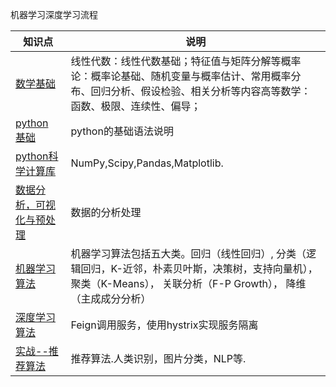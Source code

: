 机器学习深度学习流程


|知识点|说明|  
|---|---|  
|[数学基础](mathematics)|线性代数：线性代数基础；特征值与矩阵分解等概率论：概率论基础、随机变量与概率估计、常用概率分布、回归分析、假设检验、相关分析等内容高等数学：函数、极限、连续性、偏导；|  
|[python 基础](Review/python)|python的基础语法说明|  
|[python科学计算库](python科学计算库)|NumPy,Scipy,Pandas,Matplotlib.| 
|[数据分析，可视化与预处理](dataanalysis)|数据的分析处理|  
|[机器学习算法](machinelearning)|机器学习算法包括五大类。回归（线性回归）,	分类（逻辑回归，K-近邻，朴素贝叶斯，决策树，支持向量机），	聚类（K-Means），	关联分析（F-P Growth），	降维（主成成分分析）|  
|[深度学习算法](deeplearning)|Feign调用服务，使用hystrix实现服务隔离|
|[实战--推荐算法](实战)|推荐算法.人类识别，图片分类，NLP等.|  
